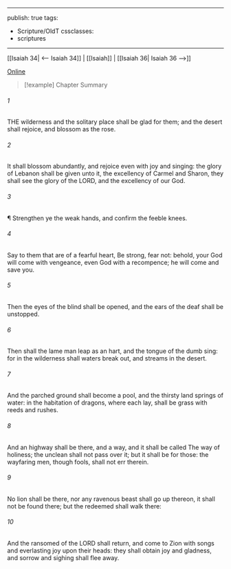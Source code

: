 

---
publish: true
tags:
  - Scripture/OldT
cssclasses:
  - scriptures
---
[[Isaiah 34| <-- Isaiah 34]] | [[Isaiah]] | [[Isaiah 36| Isaiah 36 -->]]

[Online](https://churchofjesuschrist.org/study/scriptures/ot/isa/35?lang=eng)

>[!example] Chapter Summary
>
###### 1
THE wilderness and the solitary place shall be glad for them; and the desert shall rejoice, and blossom as the rose.
###### 2
It shall blossom abundantly, and rejoice even with joy and singing: the glory of Lebanon shall be given unto it, the excellency of Carmel and Sharon, they shall see the glory of the LORD, and the excellency of our God.
###### 3
¶ Strengthen ye the weak hands, and confirm the feeble knees.
###### 4
Say to them that are of a fearful heart, Be strong, fear not: behold, your God will come with vengeance, even God with a recompence; he will come and save you.
###### 5
Then the eyes of the blind shall be opened, and the ears of the deaf shall be unstopped.
###### 6
Then shall the lame man leap as an hart, and the tongue of the dumb sing: for in the wilderness shall waters break out, and streams in the desert.
###### 7
And the parched ground shall become a pool, and the thirsty land springs of water: in the habitation of dragons, where each lay, shall be grass with reeds and rushes.
###### 8
And an highway shall be there, and a way, and it shall be called The way of holiness; the unclean shall not pass over it; but it shall be for those: the wayfaring men, though fools, shall not err therein.
###### 9
No lion shall be there, nor any ravenous beast shall go up thereon, it shall not be found there; but the redeemed shall walk there:
###### 10
And the ransomed of the LORD shall return, and come to Zion with songs and everlasting joy upon their heads: they shall obtain joy and gladness, and sorrow and sighing shall flee away.




